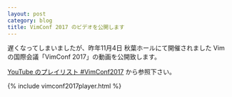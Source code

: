 ```yaml
---
layout: post
category: blog
title: VimConf 2017 のビデオを公開します
---
```


遅くなってしまいましたが、昨年11月4日 秋葉ホールにて開催されました Vim の国際会議「VimConf 2017」の動画を公開致します。

[YouTube のプレイリスト #VimConf2017](https://www.youtube.com/playlist?list=PLx8bw5NQypskGEy8ARntIDxKmXcBEoRZQ) から参照下さい。

{% include vimconf2017player.html %}
